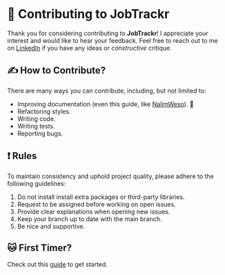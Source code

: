 # 🤝 Contributing to JobTrackr

Thank you for considering contributing to **JobTrackr**! I appreciate your interest and would like to hear your feedback. Feel free to reach out to me on [LinkedIn](https://www.linkedin.com/in/madina-tussupova/) if you have any ideas or *constructive* critique.

## ✍️ How to Contribute?

There are many ways you can contribute, including, but not limited to:

- Improving documentation (even this guide, like [NalimWeso](https://github.com/NalimWeso)). 🤠
- Refactoring styles.
- Writing code.
- Writing tests.
- Reporting bugs.

## ❗️ Rules

To maintain consistency and uphold project quality, please adhere to the following guidelines:

1. Do not install install extra packages or third-party libraries.
2. Request to be assigned before working on open issues.
3. Provide clear explanations when opening new issues.
4. Keep your branch up to date with the main branch.
5. Be nice and supportive.

## 🐱 First Timer?

Check out this [guide](https://www.freecodecamp.org/news/git-and-github-workflow-for-open-source/) to get started.
